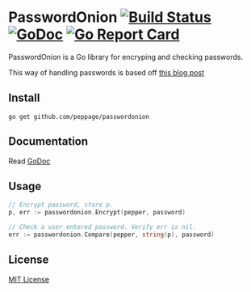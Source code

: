 # PasswordOnion [![Build Status](https://travis-ci.org/peppage/passwordonion.svg?branch=master)](https://travis-ci.org/peppage/passwordonion) [![GoDoc](https://godoc.org/github.com/peppage/passwordonion?status.svg)](https://godoc.org/github.com/peppage/passwordonion) [![Go Report Card](https://goreportcard.com/badge/github.com/peppage/passwordonion)](https://goreportcard.com/report/github.com/peppage/passwordonion)

PasswordOnion is a Go library for encryping and checking passwords.

This way of handling passwords is based off [this blog post](https://blogs.dropbox.com/tech/2016/09/how-dropbox-securely-stores-your-passwords)

## Install
```
go get github.com/peppage/passwordonion
```

## Documentation

Read [GoDoc](https://godoc.org/github.com/peppage/passwordonion)

## Usage
```Go
// Encrypt password, store p.
p, err := passwordonion.Encrypt(pepper, password)

// Check a user entered password. Verify err is nil.
err := passwordonion.Compare(pepper, string(p), password)
```

License
-----------
[MIT License](LICENSE.md)
